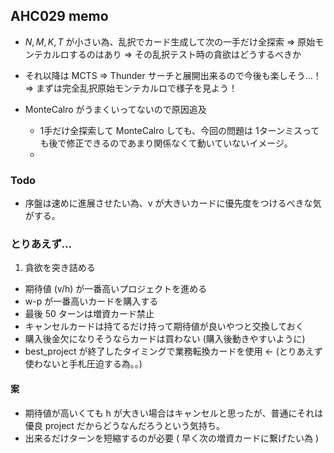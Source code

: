 ## AHC029 memo

- $N, M, K, T$ が小さい為、乱択でカード生成して次の一手だけ全探索 ⇒ 原始モンテカルロするのはあり
  ⇒ その乱択テスト時の貪欲はどうするべきか

- それ以降は MCTS ⇒ Thunder サーチと展開出来るので今後も楽しそう…！
  ⇒ まずは完全乱択原始モンテカルロで様子を見よう！

- MonteCalro がうまくいってないので原因追及
  - 1手だけ全探索して MonteCalro しても、今回の問題は 1ターンミスっても後で修正できるのであまり関係なくて動いていないイメージ。
  - 

### Todo

- 序盤は速めに進展させたい為、v が大きいカードに優先度をつけるべきな気がする。

### とりあえず…

1. 貪欲を突き詰める

- 期待値 (v/h) が一番高いプロジェクトを進める
- w-p が一番高いカードを購入する
- 最後 50 ターンは増資カード禁止
- キャンセルカードは持てるだけ持って期待値が良いやつと交換しておく
- 購入後金欠になりそうならカードは買わない (購入後動きやすいように)
- best_project が終了したタイミングで業務転換カードを使用 ← (とりあえず使わないと手札圧迫する為。。)

#### 案

- 期待値が高いくても h が大きい場合はキャンセルと思ったが、普通にそれは優良 project だからどうなんだろうという気持ち。
- 出来るだけターンを短縮するのが必要 ( 早く次の増資カードに繋げたい為 )
